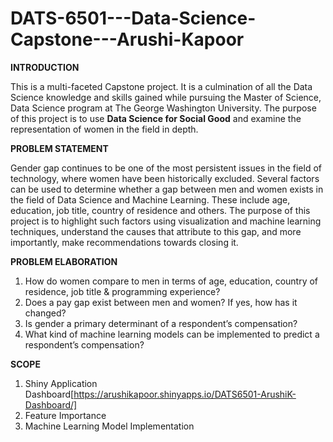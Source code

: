 # DATS-6501---Data-Science-Capstone---Arushi-Kapoor

**INTRODUCTION**

This is a multi-faceted Capstone project. It is a culmination of all the Data Science knowledge and skills gained while pursuing the Master of Science, Data Science program at The George Washington University. The purpose of this project is to use **Data Science for Social Good** and examine the representation of women in the field in depth. 

**PROBLEM STATEMENT**

Gender gap continues to be one of the most persistent issues in the field of technology, where women have been historically excluded. Several factors can be used to determine whether a gap between men and women exists in the field of Data Science and Machine Learning. These include age, education, job title, country of residence and others. The purpose of this project is to highlight such factors using visualization and machine learning techniques, understand the causes that attribute to this gap, and more importantly, make recommendations towards closing it.

**PROBLEM ELABORATION**
1. How do women compare to men in terms of age, education, country of residence, job title & programming experience? 
2. Does a pay gap exist between men and women? If yes, how has it changed? 
3. Is gender a primary determinant of a respondent’s compensation? 
4. What kind of machine learning models can be implemented to predict a respondent’s compensation? 

**SCOPE**
1. Shiny Application Dashboard[https://arushikapoor.shinyapps.io/DATS6501-ArushiK-Dashboard/]
2. Feature Importance
3. Machine Learning Model Implementation 

